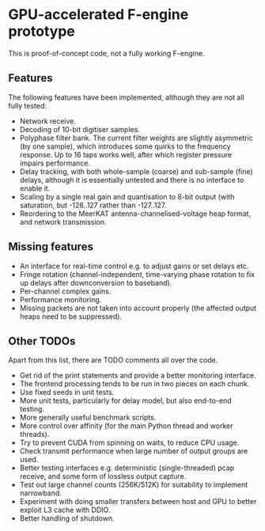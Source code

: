 # GPU-accelerated F-engine prototype

This is proof-of-concept code, not a fully working F-engine.

## Features

The following features have been implemented, although they are not all fully tested:

- Network receive.
- Decoding of 10-bit digitiser samples.
- Polyphase filter bank. The current filter weights are slightly asymmetric (by
  one sample), which introduces some quirks to the frequency response. Up to 16
  taps works well, after which register pressure impairs performance.
- Delay tracking, with both whole-sample (coarse) and sub-sample (fine) delays,
  although it is essentially untested and there is no interface to enable it.
- Scaling by a single real gain and quantisation to 8-bit output (with
  saturation, but -128..127 rather than -127..127.
- Reordering to the MeerKAT antenna-channelised-voltage heap format, and network
  transmission.

## Missing features

- An interface for real-time control e.g. to adjust gains or set delays etc.
- Fringe rotation (channel-independent, time-varying phase rotation to
  fix up delays after downconversion to baseband).
- Per-channel complex gains.
- Performance monitoring.
- Missing packets are not taken into account properly (the affected output
  heaps need to be suppressed).

## Other TODOs

Apart from this list, there are TODO comments all over the code.

- Get rid of the print statements and provide a better monitoring interface.
- The frontend processing tends to be run in two pieces on each chunk.
- Use fixed seeds in unit tests.
- More unit tests, particularly for delay model, but also end-to-end testing.
- More generally useful benchmark scripts.
- More control over affinity (for the main Python thread and worker threads).
- Try to prevent CUDA from spinning on waits, to reduce CPU usage.
- Check transmit performance when large number of output groups are used.
- Better testing interfaces e.g. deterministic (single-threaded) pcap
  receive, and some form of lossless output capture.
- Test out large channel counts (256K/512K) for suitability to implement
  narrowband.
- Experiment with doing smaller transfers between host and GPU to better
  exploit L3 cache with DDIO.
- Better handling of shutdown.
